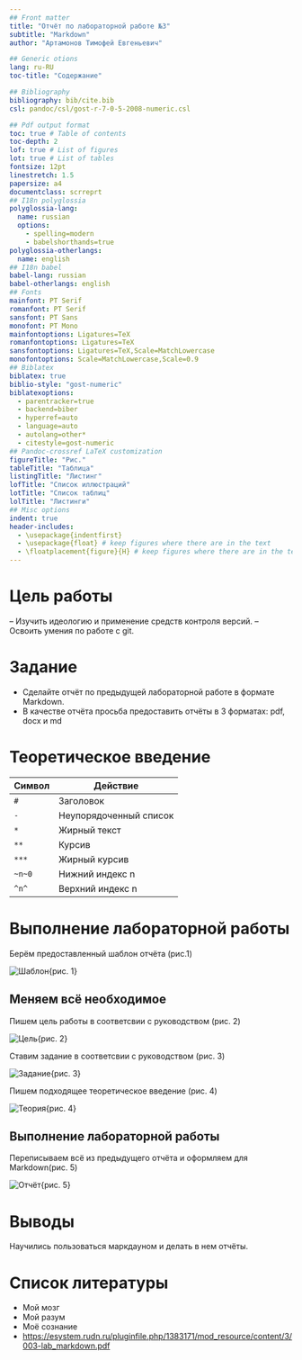 ```yaml
---
## Front matter
title: "Отчёт по лабораторной работе №3"
subtitle: "Markdown"
author: "Артамонов Тимофей Евгеньевич"

## Generic otions
lang: ru-RU
toc-title: "Содержание"

## Bibliography
bibliography: bib/cite.bib
csl: pandoc/csl/gost-r-7-0-5-2008-numeric.csl

## Pdf output format
toc: true # Table of contents
toc-depth: 2
lof: true # List of figures
lot: true # List of tables
fontsize: 12pt
linestretch: 1.5
papersize: a4
documentclass: scrreprt
## I18n polyglossia
polyglossia-lang:
  name: russian
  options:
	- spelling=modern
	- babelshorthands=true
polyglossia-otherlangs:
  name: english
## I18n babel
babel-lang: russian
babel-otherlangs: english
## Fonts
mainfont: PT Serif
romanfont: PT Serif
sansfont: PT Sans
monofont: PT Mono
mainfontoptions: Ligatures=TeX
romanfontoptions: Ligatures=TeX
sansfontoptions: Ligatures=TeX,Scale=MatchLowercase
monofontoptions: Scale=MatchLowercase,Scale=0.9
## Biblatex
biblatex: true
biblio-style: "gost-numeric"
biblatexoptions:
  - parentracker=true
  - backend=biber
  - hyperref=auto
  - language=auto
  - autolang=other*
  - citestyle=gost-numeric
## Pandoc-crossref LaTeX customization
figureTitle: "Рис."
tableTitle: "Таблица"
listingTitle: "Листинг"
lofTitle: "Список иллюстраций"
lotTitle: "Список таблиц"
lolTitle: "Листинги"
## Misc options
indent: true
header-includes:
  - \usepackage{indentfirst}
  - \usepackage{float} # keep figures where there are in the text
  - \floatplacement{figure}{H} # keep figures where there are in the text
---
```


# Цель работы

– Изучить идеологию и применение средств контроля версий.
– Освоить умения по работе с git.

# Задание

* Сделайте отчёт по предыдущей лабораторной работе в формате Markdown.
* В качестве отчёта просьба предоставить отчёты в 3 форматах: pdf, docx и md


# Теоретическое введение

|   Символ     |   Действие	                                                                                                            |
|--------------|----------------------------------------------------------------------------------------------------------------------------|
| ` # `        | Заголовок                                                                                                                  |
| ` - `        | Неупорядоченный список                                                                                                     |
| ` * `        | Жирный текст                                                                                                               |
| ` ** `       | Курсив                                                                        	 					    |
| ` *** `      | Жирный курсив                                                                                   			    |
| ` ~n~0 `     | Нижний индекс n                                                                                   			    |
| ` ^n^ `      | Верхний индекс n                                                                                                           |

# Выполнение лабораторной работы

Берём предоставленный шаблон отчёта (рис.1)

![Шаблон](https://user-images.githubusercontent.com/104139992/165530257-8985b060-b735-4caf-8d0d-b1dc5a012981.png){рис. 1}

## Меняем всё необходимое
Пишем цель работы в соответсвии с руководством (рис. 2)

![Цель](https://user-images.githubusercontent.com/104139992/165530644-953d2061-2756-4dbd-85e7-fe176ab77b18.png){рис. 2}

Ставим задание в соответсвии с руководством (рис. 3)

![Задание](https://user-images.githubusercontent.com/104139992/165532106-87f770ee-2e25-4a46-a734-1479a05b78ae.png){рис. 3}

Пишем подходящее теоретическое введение (рис. 4)

![Теория](https://user-images.githubusercontent.com/104139992/165532404-23e41ac7-4929-4a10-8e86-004533de1cd9.png){рис. 4}

## Выполнение лабораторной работы

Переписываем всё из предыдущего отчёта и оформляем для Markdown(рис. 5)

![Отчёт](https://user-images.githubusercontent.com/104139992/165532939-4c8eb60b-9442-4e4b-8681-9663314ec505.png){рис. 5}

# Выводы

Научились пользоваться маркдауном и делать в нем отчёты.

# Список литературы

- Мой мозг
- Мой разум
- Моё сознание
- https://esystem.rudn.ru/pluginfile.php/1383171/mod_resource/content/3/003-lab_markdown.pdf
